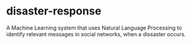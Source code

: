 # disaster-response
A Machine Learning system that uses Natural Language Processing to identify relevant messages in social networks, when a dissaster occurs.

